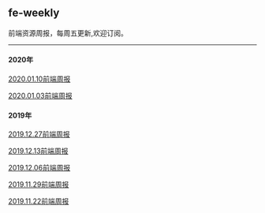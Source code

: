 ## fe-weekly

前端资源周报，每周五更新,欢迎订阅。

<hr>

<h4>2020年</h4>

[2020.01.10前端周报](https://github.com/houyaowei/fe-weekly/issues/7)

[2020.01.03前端周报](https://github.com/houyaowei/fe-weekly/issues/6)



<h4>2019年</h4>

[2019.12.27前端周报](https://github.com/houyaowei/fe-weekly/issues/5)

[2019.12.13前端周报](https://github.com/houyaowei/fe-weekly/issues/4)

[2019.12.06前端周报](https://github.com/houyaowei/fe-weekly/issues/3)

[2019.11.29前端周报](https://github.com/houyaowei/fe-weekly/issues/2)

[2019.11.22前端周报](https://github.com/houyaowei/fe-weekly/issues/1)










